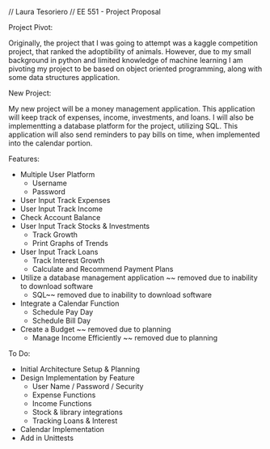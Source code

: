 // Laura Tesoriero // EE 551 - Project Proposal

Project Pivot:

Originally, the project that I was going to attempt was a kaggle competition project, that ranked the adoptibility of animals. However, 
due to my small background in python and limited knowledge of machine learning I am pivoting my project to be based on object oriented 
programming, along with some data structures application. 

New Project:

My new project will be a money management application. This application will keep track of expenses, income, investments, and loans. I 
will also be implementting a database platform for the project, utilizing SQL. This application will also send reminders to pay bills on 
time, when implemented into the calendar portion. 

Features:
- Multiple User Platform
  - Username
  - Password
- User Input Track Expenses
- User Input Track Income
- Check Account Balance 
- User Input Track Stocks & Investments
  - Track Growth
  - Print Graphs of Trends
- User Input Track Loans 
  - Track Interest Growth
  - Calculate and Recommend Payment Plans
- Utilize a database management application ~~ removed due to inability to download software
  - SQL~~ removed due to inability to download software
- Integrate a Calendar Function
  - Schedule Pay Day
  - Schedule Bill Day
- Create a Budget ~~ removed due to planning 
  - Manage Income Efficiently  ~~ removed due to planning 

To Do:
- Initial Architecture Setup & Planning
- Design Implementation by Feature
  - User Name / Password / Security
  - Expense Functions
  - Income Functions
  - Stock & library integrations
  - Tracking Loans & Interest
- Calendar Implementation
- Add in Unittests



